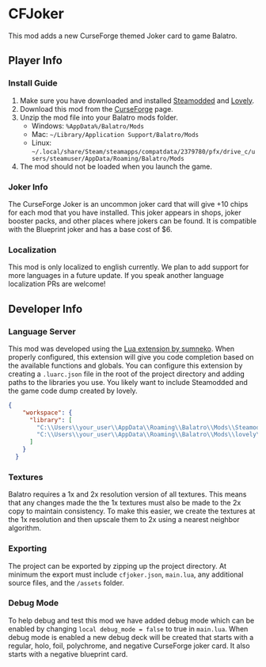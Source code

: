 # CFJoker
This mod adds a new CurseForge themed Joker card to game Balatro.

## Player Info

### Install Guide
1. Make sure you have downloaded and installed [Steamodded](https://github.com/Steamodded/smods) and [Lovely](https://github.com/ethangreen-dev/lovely-injector).
2. Download this mod from the [CurseForge](https://www.curseforge.com/balatro) page.
3. Unzip the mod file into your Balatro mods folder.
    - Windows: `%AppData%/Balatro/Mods`
    - Mac: `~/Library/Application Support/Balatro/Mods`
    - Linux: `~/.local/share/Steam/steamapps/compatdata/2379780/pfx/drive_c/users/steamuser/AppData/Roaming/Balatro/Mods`
4. The mod should not be loaded when you launch the game.

### Joker Info
The CurseForge Joker is an uncommon joker card that will give +10 chips for
each mod that you have installed. This joker appears in shops, joker booster
packs, and other places where jokers can be found. It is compatible with the
Blueprint joker and has a base cost of $6.

### Localization
This mod is only localized to english currently. We plan to add support for
more languages in a future update. If you speak another language 
localization PRs are welcome!

## Developer Info

### Language Server
This mod was developed using the [Lua extension by sumneko](https://marketplace.visualstudio.com/items?itemName=sumneko.lua).
When properly configured, this extension will give you code completion based on
the available functions and globals. You can configure this extension by 
creating a `.luarc.json` file in the root of the project directory and adding
paths to the libraries you use. You likely want to include Steamodded and the
game code dump created by lovely.

```json
{
    "workspace": {
      "library": [
        "C:\\Users\\your_user\\AppData\\Roaming\\Balatro\\Mods\\Steamodded-main",
        "C:\\Users\\your_user\\AppData\\Roaming\\Balatro\\Mods\\lovely\\dump"
      ]
    }
  }
```

### Textures
Balatro requires a 1x and 2x resolution version of all textures. This means
that any changes made the the 1x textures must also be made to the 2x copy to 
maintain consistency. To make this easier, we create the textures at the 1x 
resolution and then upscale them to 2x using a nearest neighbor algorithm.

### Exporting
The project can be exported by zipping up the project directory. At minimum the
export must include `cfjoker.json`, `main.lua`, any additional source files,
and the `/assets` folder.

### Debug Mode
To help debug and test this mod we have added debug mode which can be enabled
by changing `local debug_mode = false` to true in `main.lua`. When debug mode
is enabled a new debug deck will be created that starts with a regular, holo,
foil, polychrome, and negative CurseForge joker card. It also starts with a 
negative blueprint card.